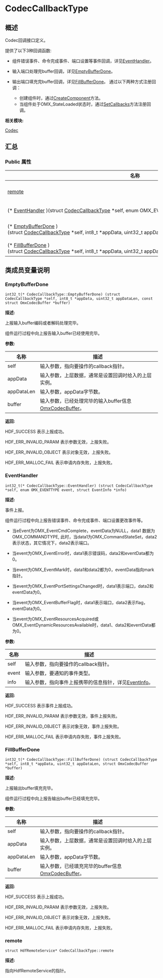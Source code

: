 # CodecCallbackType


## 概述

Codec回调接口定义。

提供了以下3种回调函数:

- 组件错误事件、命令完成事件、端口设置等事件回调，详见[EventHandler](#eventhandler)。

- 输入端口处理完buffer回调，详见[EmptyBufferDone](#emptybufferdone)。

- 输出端口填充完buffer回调，详见[FillBufferDone](#fillbufferdone)。 通过以下两种方式注册回调：
  - 创建组件时，通过[CreateComponent](_codec_component_manager.md#createcomponent)方法。
  - 当组件处于OMX_StateLoaded状态时，通过[SetCallbacks](_codec_component_type.md#setcallbacks)方法注册回调。

**相关模块:**

[Codec](_codec.md)


## 汇总


### Public 属性

  | 名称 | 描述 | 
| -------- | -------- |
| [remote](#remote) | struct&nbsp;HdfRemoteService&nbsp;\*<br/>指向HdfRemoteService的指针。 | 
| (\*&nbsp;[EventHandler](#eventhandler)&nbsp;)(struct&nbsp;[CodecCallbackType](zh-cn_topic_0000001602431713.xml)&nbsp;\*self,&nbsp;enum&nbsp;OMX_EVENTTYPE&nbsp;event,&nbsp;struct&nbsp;[EventInfo](_event_info.md)&nbsp;\*info) | int32_t<br/>事件上报。 | 
| (\*&nbsp;[EmptyBufferDone](#emptybufferdone)&nbsp;)(struct&nbsp;[CodecCallbackType](zh-cn_topic_0000001602431713.xml)&nbsp;\*self,&nbsp;int8_t&nbsp;\*appData,&nbsp;uint32_t&nbsp;appDataLen,&nbsp;const&nbsp;struct&nbsp;[OmxCodecBuffer](_omx_codec_buffer.md)&nbsp;\*buffer) | int32_t<br/>上报输入buffer编码或者解码处理完毕。 | 
| (\*&nbsp;[FillBufferDone](#fillbufferdone)&nbsp;)(struct&nbsp;[CodecCallbackType](zh-cn_topic_0000001602431713.xml)&nbsp;\*self,&nbsp;int8_t&nbsp;\*appData,&nbsp;uint32_t&nbsp;appDataLen,&nbsp;struct&nbsp;[OmxCodecBuffer](_omx_codec_buffer.md)&nbsp;\*buffer) | int32_t<br/>上报输出buffer填充完毕。 | 


## 类成员变量说明


### EmptyBufferDone

  
```
int32_t(* CodecCallbackType::EmptyBufferDone) (struct CodecCallbackType *self, int8_t *appData, uint32_t appDataLen, const struct OmxCodecBuffer *buffer)
```

**描述:**

上报输入buffer编码或者解码处理完毕。

组件运行过程中向上报告输入buffer已经使用完毕。

**参数:**

  | 名称 | 描述 | 
| -------- | -------- |
| self | 输入参数，指向要操作的callback指针。 | 
| appData | 输入参数，上层数据，通常是设置回调时给入的上层实例。 | 
| appDataLen | 输入参数，appData字节数。 | 
| buffer | 输入参数，已经处理完毕的输入buffer信息[OmxCodecBuffer](_omx_codec_buffer.md)。 | 

**返回:**

HDF_SUCCESS 表示上报成功。

HDF_ERR_INVALID_PARAM 表示参数无效，上报失败。

HDF_ERR_INVALID_OBJECT 表示对象无效，上报失败。

HDF_ERR_MALLOC_FAIL 表示申请内存失败，上报失败。


### EventHandler

  
```
int32_t(* CodecCallbackType::EventHandler) (struct CodecCallbackType *self, enum OMX_EVENTTYPE event, struct EventInfo *info)
```

**描述:**

事件上报。

组件运行过程中向上报告错误事件、命令完成事件、端口设置更改事件等。

- 当eEvent为OMX_EventCmdComplete，eventData为NULL，data1 数据为OMX_COMMANDTYPE, 此时，当data1为OMX_CommandStateSet，data2表示状态，其它情况下，data2表示端口。

- 当event为OMX_EventError时，data1表示错误码，data2和eventData都为0。

- 当event为OMX_EventMark时，data1和data2都为0，eventData指向mark指针。

- 当event为OMX_EventPortSettingsChanged时，data1表示端口，data2和eventData为0。

- 当event为OMX_EventBufferFlag时，data1表示端口，data2表示flag，eventData为0。

- 当event为OMX_EventResourcesAcquired或OMX_EventDynamicResourcesAvailable时，data1、data2和eventData都为0。

**参数:**

  | 名称 | 描述 | 
| -------- | -------- |
| self | 输入参数，指向要操作的callback指针。 | 
| event | 输入参数，要通知的事件类型。 | 
| info | 输入参数，指向事件上报携带的信息指针，详见[EventInfo](_event_info.md)。 | 

**返回:**

HDF_SUCCESS 表示事件上报成功。

HDF_ERR_INVALID_PARAM 表示参数无效，事件上报失败。

HDF_ERR_INVALID_OBJECT 表示对象无效，事件上报失败。

HDF_ERR_MALLOC_FAIL 表示申请内存失败，事件上报失败。


### FillBufferDone

  
```
int32_t(* CodecCallbackType::FillBufferDone) (struct CodecCallbackType *self, int8_t *appData, uint32_t appDataLen, struct OmxCodecBuffer *buffer)
```

**描述:**

上报输出buffer填充完毕。

组件运行过程中向上报告输出buffer已经填充完毕。

**参数:**

  | 名称 | 描述 | 
| -------- | -------- |
| self | 输入参数，指向要操作的callback指针。 | 
| appData | 输入参数，上层数据，通常是设置回调时给入的上层实例。 | 
| appDataLen | 输入参数，appData字节数。 | 
| buffer | 输入参数，已经填充完毕的buffer信息[OmxCodecBuffer](_omx_codec_buffer.md)。 | 

**返回:**

HDF_SUCCESS 表示上报成功。

HDF_ERR_INVALID_PARAM 表示参数无效，上报失败。

HDF_ERR_INVALID_OBJECT 表示对象无效，上报失败。

HDF_ERR_MALLOC_FAIL 表示申请内存失败，上报失败。


### remote

  
```
struct HdfRemoteService* CodecCallbackType::remote
```

**描述:**

指向HdfRemoteService的指针。
